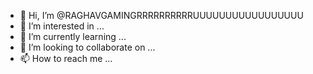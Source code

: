 - 👋 Hi, I’m @RAGHAVGAMINGRRRRRRRRRRUUUUUUUUUUUUUUUUU
- 👀 I’m interested in ...
- 🌱 I’m currently learning ...
- 💞️ I’m looking to collaborate on ...
- 📫 How to reach me ...

<!---
RAGHAVGAMINGRRRRRRRRRRUUUUUUUUUUUUUUUUU/RAGHAVGAMINGRRRRRRRRRRUUUUUUUUUUUUUUUUU is a ✨ special ✨ repository because its `README.md` (this file) appears on your GitHub profile.
You can click the Preview link to take a look at your changes.
--->
